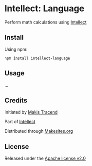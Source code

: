 # Intellect: Language

Perform math calculations using [Intellect](http://github.com/makesites/intellect)


## Install

Using npm:
```
npm install intellect-language
```


## Usage

...


## Credits

Initiated by [Makis Tracend](http://github.com/tracend)

Part of [Intellect](http://github.com/makesites/intellect)

Distributed through [Makesites.org](http://makesites.org)


## License

Released under the [Apache license v2.0](http://makesites.org/licenses/APACHE-2.0)
